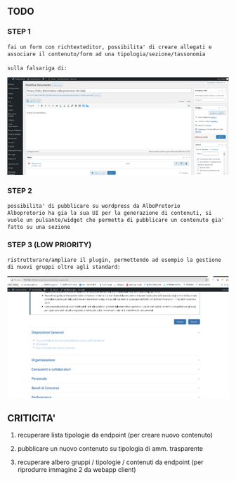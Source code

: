 ## TODO

### STEP 1

    fai un form con richtexteditor, possibilita' di creare allegati e associare il contenuto/form ad una tipologia/sezione/tassonomia

    sulla falsariga di:

![alt text](image.png)

### STEP 2

    possibilita' di pubblicare su wordpress da AlboPretorio
    Albopretorio ha gia la sua UI per la generazione di contenuti, si vuole un pulsante/widget che permetta di pubblicare un contenuto gia' fatto su una sezione

### STEP 3 (LOW PRIORITY)

    ristrutturare/ampliare il plugin, permettendo ad esempio la gestione di nuovi gruppi oltre agli standard:

![alt text](image-1.png)

## CRITICITA'

1. recuperare lista tipologie da endpoint (per creare nuovo contenuto)

2. pubblicare un nuovo contenuto su tipologia di amm. trasparente

3. recuperare albero gruppi / tipologie / contenuti da endpoint (per riprodurre immagine 2 da webapp client)
